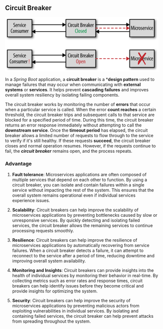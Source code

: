 ## Circuit Breaker

![circuit Breaker image](image/circuitBreaker.png)

In a *Spring Boot* application, a **circuit breaker** is a ***design pattern** used to manage failures that may occur
when
communicating with **external systems** or **services**. It helps prevent **cascading failures** and improves overall
system
resiliency by isolating failing components.

The circuit breaker works by monitoring the number of **errors** that occur when a particular service is called. When
the
error **count reaches** a certain threshold, the circuit breaker trips and subsequent calls to that service are blocked
for
a specified period of time. During this time, the circuit breaker returns an error response immediately without
attempting to call the **downstream service**.
Once the **timeout period** has elapsed, the circuit breaker allows a limited number of requests to flow through to the
service to verify if it's still healthy. If these requests **succeed**, the circuit breaker closes and normal operation
resumes. However, if the requests continue to fail, the ***circuit breaker*** remains open, and the process repeats.

### Advantage

1. **Fault tolerance**: Microservices applications are often composed of multiple services that depend on each other to
   function. By using a circuit breaker, you can isolate and contain failures within a single service without impacting
   the
   rest of the system. This ensures that the overall system remains operational even if individual services experience
   issues.

2. **Scalability**: Circuit breakers can help improve the scalability of microservices applications by preventing
   bottlenecks
   caused by slow or unresponsive services. By quickly detecting and isolating failed services, the circuit breaker
   allows
   the remaining services to continue processing requests smoothly.

3. **Resilience**: Circuit breakers can help improve the resilience of microservices applications by automatically
   recovering
   from service failures. When a circuit breaker detects a failure, it can attempt to reconnect to the service after a
   period of time, reducing downtime and improving overall system availability.

4. **Monitoring and Insights**: Circuit breakers can provide insights into the health of individual services by
   monitoring
   their behavior in real-time. By collecting metrics such as error rates and response times, circuit breakers can help
   identify issues before they become critical and provide insights for optimizing the system.

5. **Security**: Circuit breakers can help improve the security of microservices applications by preventing malicious
   actors
   from exploiting vulnerabilities in individual services. By isolating and containing failed services, the circuit
   breaker
   can help prevent attacks from spreading throughout the system.
